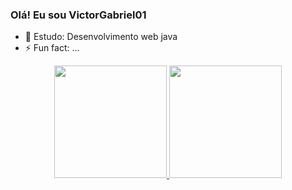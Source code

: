 ### Olá! Eu sou VictorGabriel01



- 🌱 Estudo: Desenvolvimento web java
- ⚡ Fun fact: ...

<div align="center">
  <a href="https://github.com/rafaballerini">
  <img height="180em" src="https://github-readme-stats.vercel.app/api?username=VictorGabriel01&show_icons=true&theme=tokyonight&include_all_commits=true&count_private=true"/>
  <img height="180em" src="https://github-readme-stats.vercel.app/api/top-langs/?username=VictorGabriel01&layout=compact&langs_count=7&theme=tokyonight"/>
</div>
